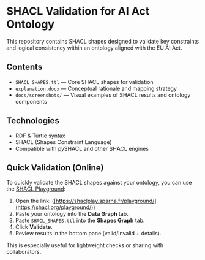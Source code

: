 # SHACL Validation for AI Act Ontology

This repository contains SHACL shapes designed to validate key constraints and logical consistency within an ontology aligned with the EU AI Act.

## Contents

- `SHACL_SHAPES.ttl` — Core SHACL shapes for validation
- `explanation.docx` — Conceptual rationale and mapping strategy
- `docs/screenshots/` — Visual examples of SHACL results and ontology components

## Technologies

- RDF & Turtle syntax
- SHACL (Shapes Constraint Language)
- Compatible with pySHACL and other SHACL engines



## Quick Validation (Online)

To quickly validate the SHACL shapes against your ontology, you can use the [SHACL Playground]([https://shaclplay.sparna.fr/playground/](https://shacl.org/playground/)):

1. Open the link: ([https://shaclplay.sparna.fr/playground/](https://shacl.org/playground/))
2. Paste your ontology into the **Data Graph** tab.
3. Paste `SHACL_SHAPES.ttl` into the **Shapes Graph** tab.
4. Click **Validate**.
5. Review results in the bottom pane (valid/invalid + details).

This is especially useful for lightweight checks or sharing with collaborators.
